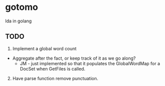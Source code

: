 gotomo
======
lda in golang

## TODO
1. Implement a global word count
  * Aggregate after the fact, or keep track of it as we go along?
	* JM - just implemented so that it populates the GlobalWordMap for a DocSet when GetFiles is called. 

2. Have parse function remove punctuation. 